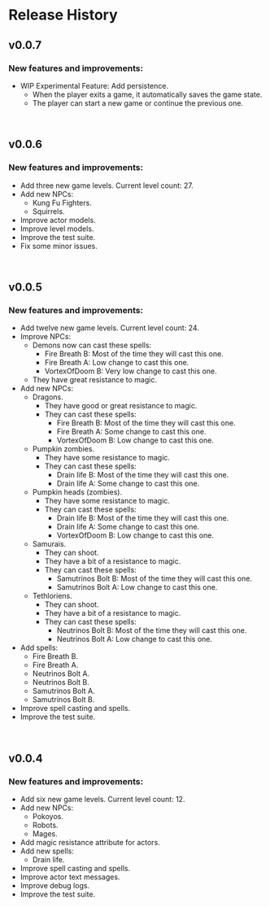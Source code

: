 # Release History

## v0.0.7

### New features and improvements:

* WIP Experimental Feature: Add persistence.
  * When the player exits a game, it automatically saves the game state.
  * The player can start a new game or continue the previous one.

<br>

## v0.0.6

### New features and improvements:

* Add three new game levels. Current level count: 27.
* Add new NPCs:
  * Kung Fu Fighters.
  * Squirrels.
* Improve actor models. 
* Improve level models.
* Improve the test suite.
* Fix some minor issues.

<br>

## v0.0.5

### New features and improvements:

* Add twelve new game levels. Current level count: 24.
* Improve NPCs: 
  * Demons now can cast these spells:
    * Fire Breath B: Most of the time they will cast this one.
    * Fire Breath A: Low change to cast this one.
    * VortexOfDoom B: Very low change to cast this one.
  * They have great resistance to magic. 
* Add new NPCs:
  * Dragons.
    * They have good or great resistance to magic.
    * They can cast these spells: 
      * Fire Breath B: Most of the time they will cast this one.
      * Fire Breath A: Some change to cast this one.
      * VortexOfDoom B: Low change to cast this one.
  * Pumpkin zombies.
    * They have some resistance to magic.
    * They can cast these spells: 
      * Drain life B: Most of the time they will cast this one.
      * Drain life A: Some change to cast this one.
  * Pumpkin heads (zombies).
    * They have some resistance to magic.
    * They can cast these spells: 
      * Drain life B: Most of the time they will cast this one.
      * Drain life A: Some change to cast this one.
      * VortexOfDoom B: Low change to cast this one.
  * Samurais.
    * They can shoot.
    * They have a bit of a resistance to magic.
    * They can cast these spells:
      * Samutrinos Bolt B: Most of the time they will cast this one.
      * Samutrinos Bolt A: Low change to cast this one.
  * Tethloriens.
    * They can shoot.
    * They have a bit of a resistance to magic.
    * They can cast these spells:
      * Neutrinos Bolt B: Most of the time they will cast this one.
      * Neutrinos Bolt A: Low change to cast this one.
* Add spells: 
  * Fire Breath B.
  * Fire Breath A.
  * Neutrinos Bolt A.
  * Neutrinos Bolt B.
  * Samutrinos Bolt A.
  * Samutrinos Bolt B.
* Improve spell casting and spells.
* Improve the test suite.

<br>

## v0.0.4

### New features and improvements:

* Add six new game levels. Current level count: 12.
* Add new NPCs:
  * Pokoyos.
  * Robots.
  * Mages.
* Add magic resistance attribute for actors.
* Add new spells: 
  * Drain life.
* Improve spell casting and spells.
* Improve actor text messages.
* Improve debug logs.
* Improve the test suite.
